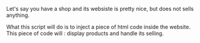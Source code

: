 Let's say you have a shop and its websiste is pretty nice, but does not sells anything.

What this script will do is to inject a piece of html code inside the website.
This piece of code will : 
display products and handle its selling. 
